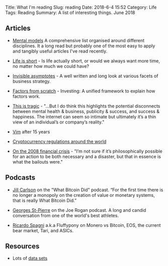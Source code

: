 Title: What I'm reading
Slug: reading
Date: 2018-6-4 15:52
Category: Life
Tags: Reading
Summary: A list of interesting things. June 2018

## Articles
- [Mental models](https://fs.blog/mental-models/) A comprehensive list organised around different disciplines. It a long read but probably one of the most easy to apply and tangibly useful articles I've read recently.

- [Life is short](http://www.paulgraham.com/vb.html) - Is life actually short, or would we always want more time, no matter how much we could have?

- [Invisible asymptotes](http://www.eugenewei.com/blog/2018/5/21/invisible-asymptotes) - A well written and long look at various facets of business strategy.

- [Factors from scratch](http://osam.com/Commentary/factors-from-scratch) - Investing: A unified framework to explain how factors work. 

- [This is tragic](https://kottke.org/18/06/a-sad-update-about-a-scissors-maker-that-went-viral) - "...But I do think this highlights the potential disconnects between mental health & business, publicity & success, and success & happiness. The internet can seem so intimate but ultimately it’s a thin view of an individual’s or company’s reality."

- [Vim](https://statico.github.io/vim3.html) after 15 years

- [Cryptocurrency regulations around the world](https://www.cnbc.com/2018/03/27/a-complete-guide-to-cyprocurrency-regulations-around-the-world.html?__source=sharebar%7Clinkedin&par=sharebar)

- [On the 2008 financial crisis](https://www.lrb.co.uk/v40/n13/john-lanchester/after-the-fall) - "I’m not sure if it’s philosophically possible for an action to be both necessary and a disaster, but that in essence is what the bailouts were."

## Podcasts
- [Jill Carlson](https://www.youtube.com/whatbitcoindid) on the "What Bitcoin Did" podcast. “For the first time there is no longer a monopoly on the creation of value or monetary systems, that is really What Bitcoin Did.”

- [Georges St-Pierre](https://youtu.be/deVoaRTfVqs) on the Joe Rogan podcast. A long and candid conversation from one of the world's best athletes.

- [Ricardo Spagni](https://youtu.be/KqhRZfKRriU) a.k.a Fluffypony on Monero vs Bitcoin, EOS, the current bear market, Tari, and ASICs.

## Resources
- Lots of [data
sets](https://vincentarelbundock.github.io/Rdatasets/datasets.html)
